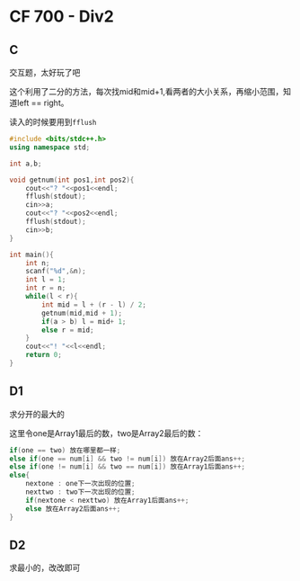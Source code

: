 # CF 700 - Div2

## C

交互题，太好玩了吧

这个利用了二分的方法，每次找mid和mid+1,看两者的大小关系，再缩小范围，知道left == right。

读入的时候要用到`fflush`

```c++
#include <bits/stdc++.h>
using namespace std;

int a,b;

void getnum(int pos1,int pos2){
	cout<<"? "<<pos1<<endl;
	fflush(stdout);
	cin>>a;
	cout<<"? "<<pos2<<endl;
	fflush(stdout);
	cin>>b;
}

int main(){
	int n;
	scanf("%d",&n);
	int l = 1;
	int r = n;
	while(l < r){
		int mid = l + (r - l) / 2;
		getnum(mid,mid + 1);
		if(a > b) l = mid+ 1;
		else r = mid;
	}
	cout<<"! "<<l<<endl;
	return 0;
} 

```

## D1

求分开的最大的

这里令one是Array1最后的数，two是Array2最后的数：

```c++
if(one == two) 放在哪里都一样;
else if(one == num[i] && two != num[i]) 放在Array2后面ans++;
else if(one != num[i] && two == num[i]) 放在Array1后面ans++;
else{
    nextone : one下一次出现的位置;
    nexttwo : two下一次出现的位置;
    if(nextone < nexttwo) 放在Array1后面ans++;
    else 放在Array2后面ans++;
}
```

## D2

求最小的，改改即可

